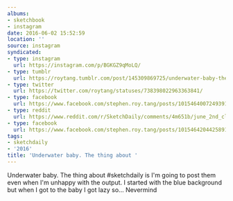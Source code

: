 ```yaml
---
albums:
- sketchbook
- instagram
date: 2016-06-02 15:52:59
location: ''
source: instagram
syndicated:
- type: instagram
  url: https://instagram.com/p/BGKGZ9qMoLQ/
- type: tumblr
  url: https://roytang.tumblr.com/post/145309869725/underwater-baby-the-thing-about-sketchdaily-is
- type: twitter
  url: https://twitter.com/roytang/statuses/738398022963363841/
- type: facebook
  url: https://www.facebook.com/stephen.roy.tang/posts/10154640072493912:1
- type: reddit
  url: https://www.reddit.com/r/SketchDaily/comments/4m651b/june_2nd_classic_rock_album_covers/d3t7jti/
- type: facebook
  url: https://www.facebook.com/stephen.roy.tang/posts/10154642044258912
tags:
- sketchdaily
- '2016'
title: 'Underwater baby. The thing about '
---
```


Underwater baby. The thing about #sketchdaily is I'm going to post them even when I'm unhappy with the output. I started with the blue background but when I got to the baby I got lazy so... Nevermind